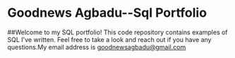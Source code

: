 # Goodnews Agbadu--Sql Portfolio

##Welcome to my SQL portfolio! This code repository contains examples of SQL I've written. Feel free to take a look and reach out if you have any questions.My email address is goodnewsagbadu@gmail.com
